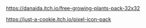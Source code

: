 https://danaida.itch.io/free-growing-plants-pack-32x32

https://just-a-cookie.itch.io/pixel-icon-pack

